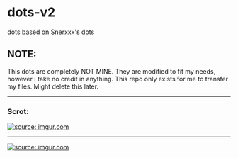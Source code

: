 # dots-v2
dots based on Snerxxx's dots

## NOTE:
This dots are completely NOT MINE. They are modified to fit my needs, however I take no credit in anything.
This repo only exists for me to transfer my files. Might delete this later.

----
### Scrot:
<a href="http://imgur.com/UiAk0C8"><img src="http://i.imgur.com/UiAk0C8.png" title="source: imgur.com" /></a>

---
<a href="http://imgur.com/Vxj7J5d"><img src="http://i.imgur.com/Vxj7J5d.png" title="source: imgur.com" /></a>
